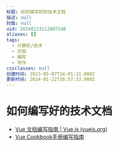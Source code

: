 ```yaml
---
标题: 如何编写好的技术文档
描述: null
封面: null
uid: 20240123112807348
aliases: []
tags:
  - 计算机/技术
  - 文档
  - 编写
  - 写作
cssclasses: null
创建时间: 2023-05-07T14:01:31.000Z
更新时间: 2024-01-22T16:57:33.000Z
---
```


# 如何编写好的技术文档

- [Vue 文档编写指南 | Vue.js (vuejs.org)](https://v3.cn.vuejs.org/guide/contributing/writing-guide.html#%E5%8E%9F%E5%88%99)
- [Vue Cookbook手册编写指南](https://v3.cn.vuejs.org/cookbook/)
